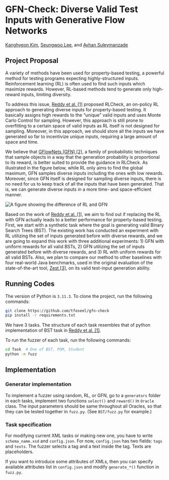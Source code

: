 # GFN-Check: Diverse Valid Test Inputs with Generative Flow Networks

[Kanghyeon Kim](https://github.com/KAIST19), [Seungwoo Lee](https://github.com/tfoseel), and [Ayhan Suleymanzade](https://github.com/MisakiTaro0414)

## Project Proposal
A variety of methods have been used for property-based testing, a powerful method for testing programs expecting highly-structured inputs. Reinforcement learning (RL) is often used to find such inputs which maximize rewards. However, RL-based methods tend to generate only high-reward inputs, limiting diversity.

To address this issue, [Reddy et al. [1]](https://dl.acm.org/doi/abs/10.1145/3377811.3380399?casa_token=5rEzwOGdaCgAAAAA%3AoN8jOYAq3MzT8dBPyiY2tgz6xO7yytVls-kiNSkGZF4HmQyz96ZNkajavSqI_RHydN_e5hRZ10tnCg) proposed RLCheck, an on-policy RL approach to generating diverse inputs for property-based testing. It basically assigns high rewards to the “unique” valid inputs and uses Monte Carlo Control for sampling. However, this approach is still prone to overfitting to a certain space of valid inputs as RL itself is not designed for sampling. Moreover, in this approach, we should store all the inputs we have generated so far to incentivize unique inputs, requiring a large amount of space and time.

We believe that [GFlowNets (GFN) [2]](https://arxiv.org/abs/2111.09266), a family of probabilistic techniques that sample objects in a way that the generation probability is proportional to its reward, is better suited to provide the guidance in RLCheck. As illustrated in the figure below, while RL only aims to find the global maximum, GFN samples diverse inputs including the ones with low rewards. Moreover, since GFN itself is designed for sampling diverse inputs, there is no need for us to keep track of all the inputs that have been generated. That is, we can generate diverse inputs in a more time- and space-efficient manner.

![A figure showing the difference of RL and GFN](https://i.esdrop.com/d/f/96jV6yefYa/DcRyOEVh7S.jpg)

Based on the work of [Reddy et al. [1]](https://dl.acm.org/doi/abs/10.1145/3377811.3380399?casa_token=5rEzwOGdaCgAAAAA%3AoN8jOYAq3MzT8dBPyiY2tgz6xO7yytVls-kiNSkGZF4HmQyz96ZNkajavSqI_RHydN_e5hRZ10tnCg), we aim to find out if replacing the RL with GFN actually leads to a better performance for property-based testing. First, we start with a synthetic task where the goal is generating valid Binary Search Trees (BST). The existing work has conducted an experiment with RL utilizing the set of inputs generated before with diverse rewards, and we are going to expand this work with three additional experiments: 1) GFN with uniform rewards for all valid BSTs, 2) GFN utilizing the set of inputs generated before with diverse rewards, and 3) RL with uniform rewards for all valid BSTs. Also, we plan to compare our method to other baselines with four real-world Java benchmarks, used in the original evaluation of the state-of-the-art tool, [Zest [3]](https://rohan.padhye.org/files/zest-issta19.pdf), on its valid test-input generation ability.


## Running Codes
The version of Python is ```3.11.3```.
To clone the project, run the following commands:
```bash
git clone https://github.com/tfoseel/gfn-check
pip install -r requirements.txt
```
We have 3 tasks. The structure of each task resembles that of python implementation of BST task in [Reddy et al. [1]](https://github.com/sameerreddy13/rlcheck).

To run the fuzzer of each task, run the following commands:
```bash
cd Task  # One of BST, POM, Student
python -m fuzz
```


## Implementation
### Generator implementation
To implement a fuzzer using random, RL, or GFN, go to a ```generators``` folder in each tasks,  implement two functions ```select()``` and ```reward()``` in ```Oracle``` class. The input parameters should be same throughout all Oracles, so that they can be tested together in ```fuzz.py```. (See ```BST/fuzz.py``` for example.)

### Task specification
For modifying current XML tasks or making new one, you have to write ```schema_name.xsd``` and ```config.json```. For now, ```config.json``` has two fields: ```tags``` and ```texts```. The fuzzer selects a tag and a text inside the tag. Texts are placeholders.

If you want to introduce some attributes of XMLs, then you can specify available attributes list in ```config.json``` and modify ```generate_*()``` function in ```fuzz.py```.